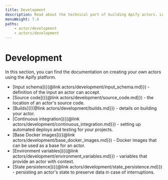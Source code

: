 ```yaml
---
title: Development
description: Read about the technical part of building Apify actors. Learn to define actor inputs, build new versions, persist actor state, and choose base Docker images.
menuWeight: 7.4
paths:
    - actor/development
    - actors/development
---
```


# Development

In this section, you can find the documentation on creating your own actors using the Apify platform.

* [Input schema]({{@link actors/development/input_schema.md}}) - definition of the input an actor can accept.
* [Source code]({{@link actors/development/source_code.md}}) - the location of an actor's source code.
* [Builds]({{@link actors/development/builds.md}}) - details on building your actor.
* [Continuous integration]({{@link actors/development/continuous_integration.md}}) - setting up automated deploys and testing for your projects.
* [Base Docker images]({{@link actors/development/base_docker_images.md}}) - Docker images that can be used as a base for an actor.
* [Environment variables]({{@link actors/development/environment_variables.md}}) - variables that provide an actor with context.
* [State persistence]({{@link actors/development/state_persistence.md}}) - persisting an actor's state to preserve data in case of interruptions.
